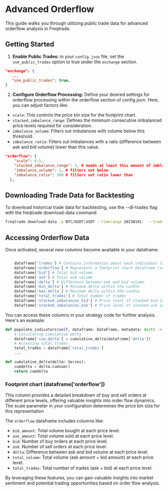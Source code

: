 # Advanced Orderflow

This guide walks you through utilizing public trade data for advanced orderflow analysis in Freqtrade.


## Getting Started

1. **Enable Public Trades:** in your `config.json` file, set the `use_public_trades` option to true under the `exchange` section.
```json
"exchange": {
   ...
   "use_public_trades": true,
}
```
2. **Configure Orderflow Processing:** Define your desired settings for orderflow processing within the orderflow section of config.json. Here, you can adjust factors like:

- `scale`: This controls the price bin size for the footprint chart.
- `stacked_imbalance_range`: Defines the minimum consecutive imbalanced price levels required for consideration.
- `imbalance_volume`: Filters out imbalances with volume below this threshold.
- `imbalance_ratio`: Filters out imbalances with a ratio (difference between ask and bid volume) lower than this value.

```json
"orderflow": {
    "scale": 0.5, 
    "stacked_imbalance_range": 3, # needs at least this amount of imblance next to each other
    "imbalance_volume": 1, # filters out below
    "imbalance_ratio": 300 # filters out ratio lower than
  },
```

## Downloading Trade Data for Backtesting

To download historical trade data for backtesting, use the --dl-trades flag with the freqtrade download-data command.

```bash
freqtrade download-data -p BTC/USDT:USDT --timerange 20230101-  --trading-mode futures  --timeframes 5m --dl-trades
```


## Accessing Orderflow Data

Once activated, several new columns become available in your dataframe:
``` python

    dataframe['trades'] # Contains information about each individual trade.
    dataframe['orderflow'] # Represents a footprint chart dataframe (see below)
    dataframe['bid'] # Total bid volume 
    dataframe['ask'] # Total ask volume
    dataframe['delta'] # Difference between ask and bid volume.
    dataframe['min_delta'] # Minimum delta within the candle
    dataframe['max_delta'] # Maximum delta within the candle
    dataframe['total_trades'] # Total number of trades
    dataframe['stacked_imbalances_bid'] # Price level of stacked bid imbalance 
    dataframe['stacked_imbalances_ask'] # Price level of stacked ask imbalance  
```

You can access these columns in your strategy code for further analysis. Here's an example:
``` python
def populate_indicators(self, dataframe: DataFrame, metadata: dict) -> DataFrame:
    # Calculating cumulative delta
    dataframe['cum_delta'] = cumulative_delta(dataframe['delta'])
    # Accessing total trades
    total_trades = dataframe['total_trades']
    ...

def cumulative_delta(delta: Series):
    cumdelta = delta.cumsum()
    return cumdelta

```
### Footprint chart (dataframe['orderflow'])

This column provides a detailed breakdown of buy and sell orders at different price levels, offering valuable insights into order flow dynamics. The scale parameter in your configuration determines the price bin size for this representation

The `orderflow` dataframe includes columns like:

- `bid_amount`: Total volume bought at each price level.
- `ask_amount`: Total volume sold at each price level.
- `bid`: Number of buy orders at each price level.
- `ask`: Number of sell orders at each price level.
- `delta`: Difference between ask and bid volume at each price level.
- `total_volume`: Total volume (ask amount + bid amount) at each price level.
- `total_trades`: Total number of trades (ask + bid) at each price level.


By leveraging these features, you can gain valuable insights into market sentiment and potential trading opportunities based on order flow analysis.
